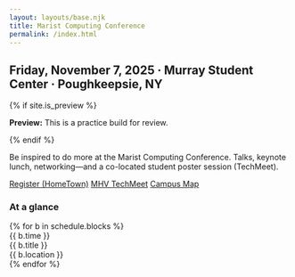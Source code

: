 ```yaml
---
layout: layouts/base.njk
title: Marist Computing Conference
permalink: /index.html
---
```


<section class="hero">
  <h2>Friday, November 7, 2025 · Murray Student Center · Poughkeepsie, NY</h2>
  {% if site.is_preview %}<p><strong>Preview:</strong> This is a practice build for review.</p>{% endif %}
  <p>Be inspired to do more at the Marist Computing Conference. Talks, keynote lunch, networking—and a co-located student poster session (TechMeet).</p>
  <div class="cta-row">
    <a class="btn btn-primary" href="{{ links.hometown_url }}">Register (HomeTown)</a>
    <a class="btn btn-outline" href="{{ links.techmeet_url }}">MHV TechMeet</a>
    <a class="btn btn-outline" href="{{ links.map_url }}">Campus Map</a>
  </div>
</section>

<section class="schedule">
  <h3>At a glance</h3>
  {% for b in schedule.blocks %}
    <div class="schedule-item">
      <div class="time">{{ b.time }}</div>
      <div class="title">{{ b.title }}</div>
      <div class="location">{{ b.location }}</div>
    </div>
  {% endfor %}
</section>
